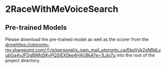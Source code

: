 # 2RaceWithMeVoiceSearch

## Pre-trained Models
Please download the pre-trained model as well as the scorer from the [drive](https://utoronto-my.sharepoint.com/:f:/g/personal/s_nam_mail_utoronto_ca/EkpVyk2xNRdLvubGa4vJFDgBIMg5KyPQSiEX0ke4H4U8kA?e=1Ldx7u)https://utoronto-my.sharepoint.com/:f:/g/personal/s_nam_mail_utoronto_ca/EkpVyk2xNRdLvubGa4vJFDgBIMg5KyPQSiEX0ke4H4U8kA?e=1Ldx7u
into the root of the project directory.
